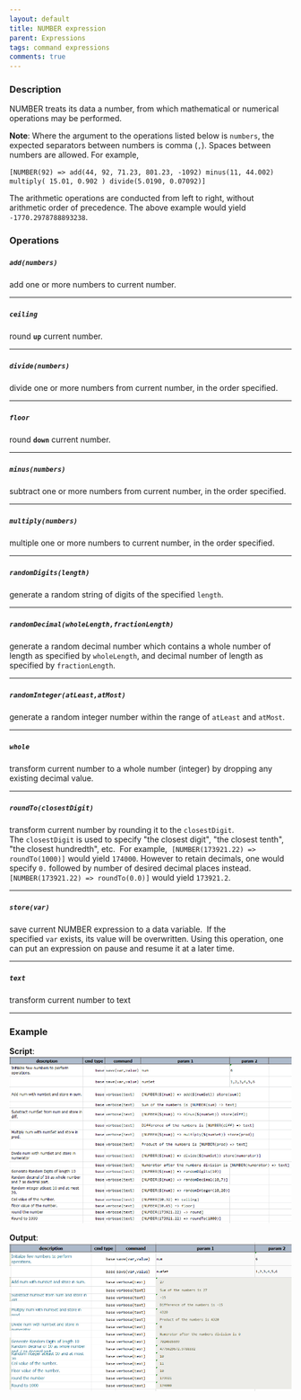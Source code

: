 ```yaml
---
layout: default
title: NUMBER expression
parent: Expressions
tags: command expressions
comments: true
---
```



### Description
NUMBER treats its data a number, from which mathematical or numerical operations may be performed.

**Note**: Where the argument to the operations listed below is `numbers`, the expected separators between numbers
is comma (`,`). Spaces between numbers are allowed. For example,

```text
[NUMBER(92) => add(44, 92, 71.23, 801.23, -1092) minus(11, 44.002) multiply( 15.01, 0.902 ) divide(5.0190, 0.07092)]
```

The arithmetic operations are conducted from left to right, without arithmetic order of precedence. The above 
example would yield `-1770.2978788893238`.


### Operations

##### **`add(numbers)`**
add one or more numbers to current number.

-----

##### **`ceiling`**
round **`up`** current number.

-----

##### **`divide(numbers)`**
divide one or more numbers from current number, in the order specified.

-----

##### **`floor`**
round **`down`** current number.

-----

##### **`minus(numbers)`**
subtract one or more numbers from current number, in the order specified.

-----

##### **`multiply(numbers)`**
multiple one or more numbers to current number, in the order specified.

-----

##### **`randomDigits(length)`** 
generate a random string of digits of the specified `length`.

-----

##### **`randomDecimal(wholeLength,fractionLength)`**
generate a random decimal number which contains a whole number of length as specified by `wholeLength`, and decimal 
number of length as specified by `fractionLength`.

-----

##### **`randomInteger(atLeast,atMost)`**
generate a random integer number within the range of `atLeast` and `atMost`.

-----

##### **`whole`**
transform current number to a whole number (integer) by dropping any existing decimal value.

-----

##### **`roundTo(closestDigit)`**
transform current number by rounding it to the `closestDigit`. The `closestDigit` is used to specify "the closest 
digit", "the closest tenth", "the closest hundredth", etc.  For example,  `[NUMBER(173921.22) => roundTo(1000)]` would 
yield `174000`. However to retain decimals, one would specify `0.` followed by number of desired decimal places instead. 
`[NUMBER(173921.22) => roundTo(0.0)]` would yield `173921.2`. 

-----

##### **`store(var)`**
save current NUMBER expression to a data variable.  If the specified `var` exists, its value will be overwritten. 
Using this operation, one can put an expression on pause and resume it at a later time.

-----

##### **`text`**
transform current number to text

-----


### Example
**Script**:<br/>
![script](image/NUMBERexpression_01.png)

**Output**:<br/>
![output](image/NUMBERexpression_02.png)
